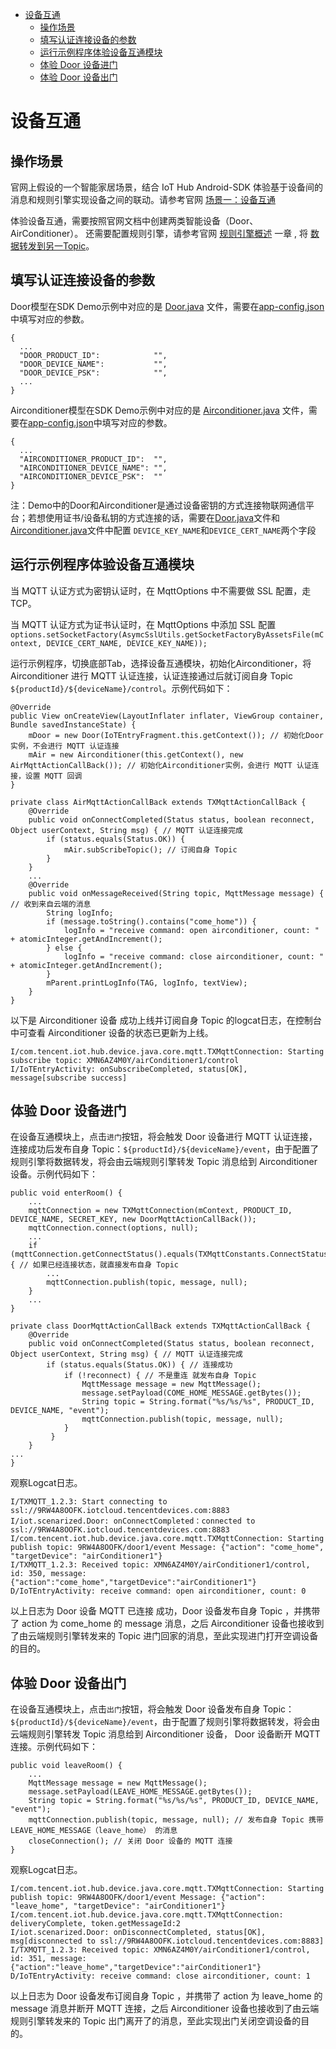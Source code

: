 * [设备互通](#设备互通)
  * [操作场景](#操作场景)
  * [填写认证连接设备的参数](#填写认证连接设备的参数)
  * [运行示例程序体验设备互通模块](#运行示例程序体验设备互通模块)
  * [体验 Door 设备进门](#体验-Door-设备进门)
  * [体验 Door 设备出门](#体验-Door-设备出门)

# 设备互通
## 操作场景
官网上假设的一个智能家居场景，结合 IoT Hub Android-SDK 体验基于设备间的消息和规则引擎实现设备之间的联动。请参考官网 [场景一：设备互通](https://cloud.tencent.com/document/product/634/11913)

体验设备互通，需要按照官网文档中创建两类智能设备（Door、AirConditioner）。 还需要配置规则引擎，请参考官网 [规则引擎概述](https://cloud.tencent.com/document/product/634/14446) 一章 , 将 [数据转发到另一Topic](https://cloud.tencent.com/document/product/634/14449)。

## 填写认证连接设备的参数

Door模型在SDK Demo示例中对应的是 [Door.java](../../hub-android-demo/src/main/java/com/tencent/iot/hub/device/android/app/scenarized/Door.java) 文件，需要在[app-config.json](../../hub-android-demo/app-config.json)中填写对应的参数。

```
{
  ...
  "DOOR_PRODUCT_ID":            "",
  "DOOR_DEVICE_NAME":           "",
  "DOOR_DEVICE_PSK":            "",
  ...
}
```

Airconditioner模型在SDK Demo示例中对应的是 [Airconditioner.java](../../hub-android-demo/src/main/java/com/tencent/iot/hub/device/android/app/scenarized/Airconditioner.java) 文件，需要在[app-config.json](../../hub-android-demo/app-config.json)中填写对应的参数。

```
{
  ...
  "AIRCONDITIONER_PRODUCT_ID":  "",
  "AIRCONDITIONER_DEVICE_NAME": "",
  "AIRCONDITIONER_DEVICE_PSK":  ""
}
```
注：Demo中的Door和Airconditioner是通过设备密钥的方式连接物联网通信平台；若想使用证书/设备私钥的方式连接的话，需要在[Door.java](../../hub-android-demo/src/main/java/com/tencent/iot/hub/device/android/app/scenarized/Door.java)文件和[Airconditioner.java](../../hub-android-demo/src/main/java/com/tencent/iot/hub/device/android/app/scenarized/Airconditioner.java)文件中配置
`DEVICE_KEY_NAME`和`DEVICE_CERT_NAME`两个字段

## 运行示例程序体验设备互通模块

当 MQTT 认证方式为密钥认证时，在 MqttOptions 中不需要做 SSL 配置，走TCP。

当 MQTT 认证方式为证书认证时，在 MqttOptions 中添加 SSL 配置 `options.setSocketFactory(AsymcSslUtils.getSocketFactoryByAssetsFile(mContext, DEVICE_CERT_NAME, DEVICE_KEY_NAME));`

运行示例程序，切换底部Tab，选择设备互通模块，初始化Airconditioner，将 Airconditioner 进行 MQTT 认证连接，认证连接通过后就订阅自身 Topic `${productId}/${deviceName}/control`。示例代码如下：

```
@Override
public View onCreateView(LayoutInflater inflater, ViewGroup container, Bundle savedInstanceState) {
    mDoor = new Door(IoTEntryFragment.this.getContext()); // 初始化Door实例，不会进行 MQTT 认证连接
    mAir = new Airconditioner(this.getContext(), new AirMqttActionCallBack()); // 初始化Airconditioner实例，会进行 MQTT 认证连接，设置 MQTT 回调
}

private class AirMqttActionCallBack extends TXMqttActionCallBack {
    @Override
    public void onConnectCompleted(Status status, boolean reconnect, Object userContext, String msg) { // MQTT 认证连接完成
        if (status.equals(Status.OK)) {
            mAir.subScribeTopic(); // 订阅自身 Topic
        }
    }
    ...
    @Override
    public void onMessageReceived(String topic, MqttMessage message) { // 收到来自云端的消息
        String logInfo;
        if (message.toString().contains("come_home")) {
            logInfo = "receive command: open airconditioner, count: " + atomicInteger.getAndIncrement();
        } else {
            logInfo = "receive command: close airconditioner, count: " + atomicInteger.getAndIncrement();
        }
        mParent.printLogInfo(TAG, logInfo, textView);
    }
}
```

以下是 Airconditioner 设备 成功上线并订阅自身 Topic 的logcat日志，在控制台中可查看 Airconditioner 设备的状态已更新为上线。
```
I/com.tencent.iot.hub.device.java.core.mqtt.TXMqttConnection: Starting subscribe topic: XMN6AZ4M0Y/airConditioner1/control
I/IoTEntryActivity: onSubscribeCompleted, status[OK], message[subscribe success]
```

## 体验 Door 设备进门

在设备互通模块上，点击`进门`按钮，将会触发 Door 设备进行 MQTT 认证连接，连接成功后发布自身 Topic：`${productId}/${deviceName}/event`，由于配置了规则引擎将数据转发，将会由云端规则引擎转发 Topic 消息给到 Airconditioner 设备。示例代码如下：
```
public void enterRoom() {
    ...
    mqttConnection = new TXMqttConnection(mContext, PRODUCT_ID, DEVICE_NAME, SECRET_KEY, new DoorMqttActionCallBack());
    mqttConnection.connect(options, null);
    ...
    if (mqttConnection.getConnectStatus().equals(TXMqttConstants.ConnectStatus.kConnected)) { // 如果已经连接状态，就直接发布自身 Topic
        ...
        mqttConnection.publish(topic, message, null);
    }
    ...
}

private class DoorMqttActionCallBack extends TXMqttActionCallBack {
    @Override
    public void onConnectCompleted(Status status, boolean reconnect, Object userContext, String msg) { // MQTT 认证连接完成
        if (status.equals(Status.OK)) { // 连接成功
            if (!reconnect) { // 不是重连 就发布自身 Topic
                MqttMessage message = new MqttMessage();
                message.setPayload(COME_HOME_MESSAGE.getBytes());
                String topic = String.format("%s/%s/%s", PRODUCT_ID, DEVICE_NAME, "event");
                mqttConnection.publish(topic, message, null);
            }
         }
    }
...
}
```

观察Logcat日志。
```
I/TXMQTT_1.2.3: Start connecting to ssl://9RW4A8OOFK.iotcloud.tencentdevices.com:8883
I/iot.scenarized.Door: onConnectCompleted：connected to ssl://9RW4A8OOFK.iotcloud.tencentdevices.com:8883
I/com.tencent.iot.hub.device.java.core.mqtt.TXMqttConnection: Starting publish topic: 9RW4A8OOFK/door1/event Message: {"action": "come_home", "targetDevice": "airConditioner1"}
I/TXMQTT_1.2.3: Received topic: XMN6AZ4M0Y/airConditioner1/control, id: 350, message: {"action":"come_home","targetDevice":"airConditioner1"}
D/IoTEntryActivity: receive command: open airconditioner, count: 0
```
以上日志为 Door 设备 MQTT 已连接 成功，Door 设备发布自身 Topic ，并携带了 action 为 come_home 的 message 消息，之后 Airconditioner 设备也接收到了由云端规则引擎转发来的 Topic 进门回家的消息，至此实现进门打开空调设备的目的。

## 体验 Door 设备出门

在设备互通模块上，点击`出门`按钮，将会触发 Door 设备发布自身 Topic：`${productId}/${deviceName}/event`，由于配置了规则引擎将数据转发，将会由云端规则引擎转发 Topic 消息给到 Airconditioner 设备， Door 设备断开 MQTT 连接。示例代码如下：
```
public void leaveRoom() {
    ...
    MqttMessage message = new MqttMessage();
    message.setPayload(LEAVE_HOME_MESSAGE.getBytes());
    String topic = String.format("%s/%s/%s", PRODUCT_ID, DEVICE_NAME, "event");
    mqttConnection.publish(topic, message, null); // 发布自身 Topic 携带 LEAVE_HOME_MESSAGE（leave_home） 的消息
    closeConnection(); // 关闭 Door 设备的 MQTT 连接
}
```

观察Logcat日志。
```
I/com.tencent.iot.hub.device.java.core.mqtt.TXMqttConnection: Starting publish topic: 9RW4A8OOFK/door1/event Message: {"action": "leave_home", "targetDevice": "airConditioner1"}
I/com.tencent.iot.hub.device.java.core.mqtt.TXMqttConnection: deliveryComplete, token.getMessageId:2
I/iot.scenarized.Door: onDisconnectCompleted, status[OK], msg[disconnected to ssl://9RW4A8OOFK.iotcloud.tencentdevices.com:8883]
I/TXMQTT_1.2.3: Received topic: XMN6AZ4M0Y/airConditioner1/control, id: 351, message: {"action":"leave_home","targetDevice":"airConditioner1"}
D/IoTEntryActivity: receive command: close airconditioner, count: 1
```
以上日志为 Door 设备发布订阅自身 Topic ，并携带了 action 为 leave_home 的 message 消息并断开 MQTT 连接，之后 Airconditioner 设备也接收到了由云端规则引擎转发来的 Topic 出门离开了的消息，至此实现出门关闭空调设备的目的。
